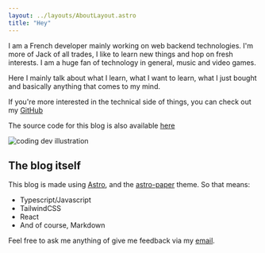 ```yaml
---
layout: ../layouts/AboutLayout.astro
title: "Hey"
---
```


I am a French developer mainly working on web backend technologies. I'm more of Jack of all trades, I like to learn new
things and hop on fresh interests.
I am a huge fan of technology in general, music and video games.

Here I mainly talk about what I learn, what I want to learn, what I just bought and basically anything that comes to my
mind.

If you're more interested in the technical side of things, you can check out my [GitHub](https://github.com/RangoDisco)

The source code for this blog is also available [here](https://github.com/RangoDisco/blog)

<div>
  <img src="/assets/stars.png" class="sm:w-1/2 mx-auto" alt="coding dev illustration">
</div>

## The blog itself

This blog is made using [Astro](https://astro.build/), and the [astro-paper](https://github.com/satnaing/astro-paper)
theme.
So that means:

- Typescript/Javascript
- TailwindCSS
- React
- And of course, Markdown

Feel free to ask me anything of give me feedback via my [email](mailto:rango@posteo.net).
